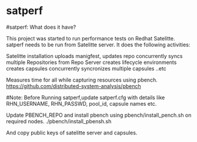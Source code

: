# satperf

#satperf: What does it have? 

This project was started to run performance tests on Redhat Satelitte.
satperf needs to be run from Satelitte server. It does the following activities:

 Satelitte installation
 uploads manigfest, updates repo
 concurrently syncs multiple Repositories from Repo Server
 creates lifecycle environments
 creates capsules
 concurrently  syncronizes multiple capsules
 ..etc

 
 Measures time for all while capturing resources using pbench. 
 https://github.com/distributed-system-analysis/pbench

#Note: 
Before Running satperf,update satperf.cfg with details like RHN_USERNAME, 
RHN_PASSWD, pool_id, capsule names etc.

Update PBENCH_REPO and  install pbench using pbench/install_pench.sh on 
required nodes. ./pbench/install_pbensh.sh  

And copy public keys of satelitte server and capsules.
